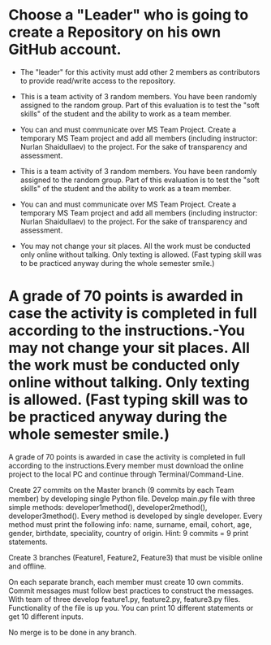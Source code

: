 # Choose a "Leader" who is going to create a Repository on his own GitHub account.

- The "leader" for this activity must add other 2 members as contributors to provide read/write access to the repository.

- This is a team activity of 3 random members. You have been randomly assigned to the random group. Part of this evaluation is to test the "soft skills" of the student and the ability to work as a team member.

- You can and must communicate over MS Team Project. Create a temporary MS Team project and add all members (including instructor: Nurlan Shaidullaev) to the project. For the sake of transparency and assessment.

- This is a team activity of 3 random members. You have been randomly assigned to the random group. Part of this evaluation is to test the "soft skills" of the student and the ability to work as a team member.

- You can and must communicate over MS Team Project. Create a temporary MS Team project and add all members (including instructor: Nurlan Shaidullaev) to the project. For the sake of transparency and assessment.

- You may not change your sit places. All the work must be conducted only online without talking. Only texting is allowed. (Fast typing skill was to be practiced anyway during the whole semester smile.)

# A grade of 70 points is awarded in case the activity is completed in full according to the instructions.-You may not change your sit places. All the work must be conducted only online without talking. Only texting is allowed. (Fast typing skill was to be practiced anyway during the whole semester smile.)

A grade of 70 points is awarded in case the activity is completed in full according to the instructions.Every member must download the online project to the local PC and continue through Terminal/Command-Line.

Create 27 commits on the Master branch (9 commits by each Team member) by developing single Python file. Develop main.py file with three simple methods: developer1method(), developer2method(), developer3method(). Every method is developed by single developer. Every method must print the following info: name, surname, email, cohort, age, gender, birthdate, speciality, country of origin. Hint: 9 commits = 9 print statements.

Create 3 branches (Feature1, Feature2, Feature3) that must be visible online and offline.

On each separate branch, each member must create 10 own commits. Commit messages must follow best practices to construct the messages. With team of three develop feature1.py, feature2.py, feature3.py files. Functionality of the file is up you. You can print 10 different statements or get 10 different inputs.

No merge is to be done in any branch.

